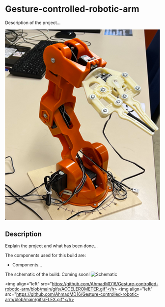 # Gesture-controlled-robotic-arm

Description of the project...

![3D-model](https://github.com/AhmadMD16/Gesture-controlled-robotic-arm/blob/main/images/ROBOT_ARM.png)

## Description
Explain the project and what has been done...

The components used for this build are: 

* Components...

The schematic of the build: Coming soon!
![Schematic]()

<h><img align="left" src="https://github.com/AhmadMD16/Gesture-controlled-robotic-arm/blob/main/gifs/ACCELEROMETER.gif"</h>
<h><img align="left" src="https://github.com/AhmadMD16/Gesture-controlled-robotic-arm/blob/main/gifs/FLEX.gif"</h>
